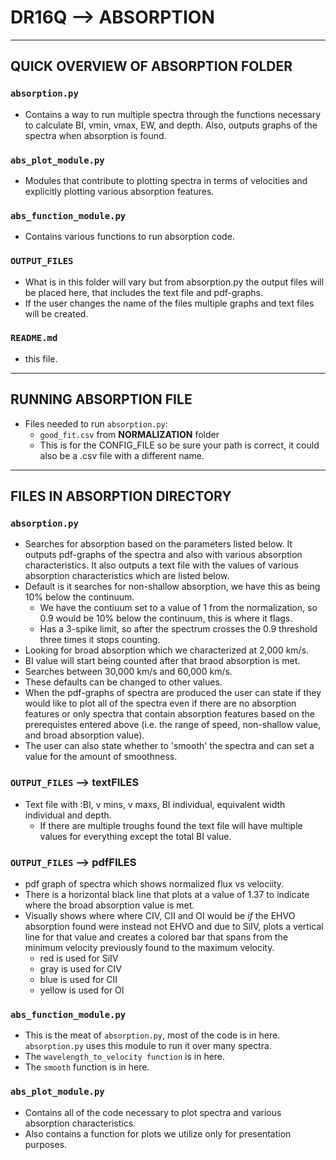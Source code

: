 # DR16Q --> ABSORPTION
------------------------------------------------------------------------------------------------------------------------------------------------------------------------------------------------------------
## QUICK OVERVIEW OF ABSORPTION FOLDER

### `absorption.py`
- Contains a way to run multiple spectra through the functions necessary to calculate BI, vmin, vmax, EW, and depth. Also, outputs graphs of the spectra when absorption is found.

### `abs_plot_module.py`
- Modules that contribute to plotting spectra in terms of velocities and explicitly plotting various absorption features. 

### `abs_function_module.py`
- Contains various functions to run absorption code.

### `OUTPUT_FILES`
- What is in this folder will vary but from absorption.py the output files will be placed here, that includes the text file and pdf-graphs.
- If the user changes the name of the files multiple graphs and text files will be created. 

### `README.md`
- this file.
------------------------------------------------------------------------------------------------------------------------------------------------------------------------------------------------------
## RUNNING ABSORPTION FILE

- Files needed to run `absorption.py`:
    - `good_fit.csv` from **NORMALIZATION** folder
    - This is for the CONFIG_FILE so be sure your path is correct, it could also be a .csv file with a different name.
<!--- add "instructions" and/or important things to know about running the code pending, might delete this seciton in general. --->

------------------------------------------------------------------------------------------------------------------------------------------------------------------------------------------------------
## FILES IN ABSORPTION DIRECTORY

### `absorption.py`
- Searches for absorption based on the parameters listed below. It outputs pdf-graphs of the spectra and also with various absorption characteristics. It also outputs a text file with the values of various absorption characteristics which are listed below.   
- Default is it searches for non-shallow absorption, we have this as being 10% below the continuum. 
    - We have the contiuum set to a value of 1 from the normalization, so 0.9 would be 10% below the continuum, this is where it flags.  
    - Has a 3-spike limit, so after the spectrum crosses the 0.9 threshold three times it stops counting.
- Looking for broad absorption which we characterized at 2,000 km/s.
- BI value will start being counted after that braod absorption is met.
- Searches between 30,000 km/s and 60,000 km/s.
- These defaults can be changed to other values.
- When the pdf-graphs of spectra are produced the user can state if they would like to plot all of the spectra even if there are no absorption features or only spectra that contain absorption features based on the prerequistes entered above (i.e. the range of speed, non-shallow value, and broad absorption value).
- The user can also state whether to 'smooth' the spectra and can set a value for the amount of smoothness.
      
### `OUTPUT_FILES` --> textFILES
- Text file with :BI, v mins, v maxs, BI individual, equivalent width individual and depth.
    - If there are multiple troughs found the text file will have multiple values for everything except the total BI value. 
        
### `OUTPUT_FILES` --> pdfFILES
- pdf graph of spectra which shows normalized flux vs velociity.
- There is a horizontal black line that plots at a value of 1.37 to indicate where the broad absorption value is met.
- Visually shows where where CIV, CII and OI would be _if_ the EHVO absorption found were instead not EHVO and due to SiIV, plots a vertical line for that value and creates a colored bar that spans from the minimum velocity previously found to the maximum velocity. 
    - red is used for SiIV
    - gray is used for CIV
    - blue is used for CII
    - yellow is used for OI
        
### `abs_function_module.py`
- This is the meat of `absorption.py`, most of the code is in here. `absorption.py` uses this module to run it over many spectra.
- The `wavelength_to_velocity function` is in here.
- The `smooth` function is in here.

### `abs_plot_module.py`
- Contains all of the code necessary to plot spectra and various absorption characteristics. 
- Also contains a function for plots we utilize only for presentation purposes.










    